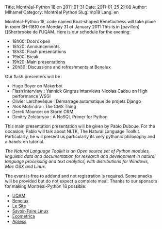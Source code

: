 Title: Montréal-Python 18 on 2011-01-31
Date: 2011-01-25 21:08
Author: Mlhamel
Category: Montréal Python
Slug: mp18
Lang: en

<!--:en-->

<div>
Montréal-Python 18, code named Boat-shaped Benefactress will take place
in room SH-R810 on Monday 31 of January 2011 This is
in [pavillon][]Sherbrooke de l’UQAM. Here is our schedule for the
evening:

-   18h00: Doors open
-   18h20: Announcements
-   18h30: Flash presentations
-   19h00: Break
-   19h20: Main presentations
-   20h30: Discussions and refreshments at Benelux

Our flash presenters will be :

-   Hugo Boyer on Makerbot
-   Flash interview : Yannick Gingras interviews Nicolas Cadou on High
    performance WSGI
-   Olivier Larchevêque : Démarrage automatique de projets Django
-   Alok Mohindra : The CMS Thing
-   Derek Mounce: on Storm ORM
-   Dimitry Zolotaryov : A NoSQL Primer for Python

This main presentation presentation will be given by Pablo Duboue. For
the occasion, Pablo will talk about NLTK, The Natural Language Toolkit.
Particularly, he will present us particularly its very pythonic
philosophy and a hands-on tutorial.

*The Natural Language Toolkit is an Open source set of Python modules,
linguistic data and documentation for research and development in
natural language processing and text analytics, with distributions for
Windows, Mac OSX and Linux.*

The event is free to addend and not registration is required. Some
snacks will be provided but do not expect a complete meal. Thanks to our
sponsors for making Montréal-Python 18 possible:

-   [UQAM][]
-   [Benelux][]
-   [Le Site][]
-   [Savoir-Faire Linux][]
-   [Ecometrica][]
-   [Apress][]

</div>

  [pavillon]: http://www.uqam.ca/campus/pavillons/sh.htm
  [UQAM]: http://uqam.ca
  [Benelux]: http://www.brasseriebenelux.com/
  [Le Site]: http://lesite.ca
  [Savoir-Faire Linux]: http://www.savoirfairelinux.com/
  [Ecometrica]: http://ecometrica.ca/
  [Apress]: http://apress.com
